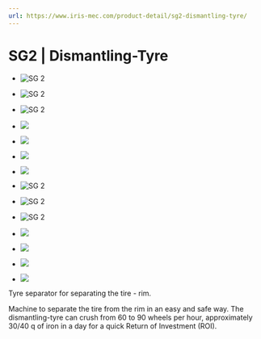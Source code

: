 ```yaml
---
url: https://www.iris-mec.com/product-detail/sg2-dismantling-tyre/
---
```


# SG2 | Dismantling-Tyre




- [](https://www.iris-mec.com/wp-content/uploads/2016/12/SG2_applicazione.jpg "Enlarge Image")![SG 2](https://www.iris-mec.com/wp-content/uploads/2016/12/SG2_applicazione-480x324.jpg)
    
- [](https://www.iris-mec.com/wp-content/uploads/2016/12/SG-2.jpg "Enlarge Image")![SG 2](https://www.iris-mec.com/wp-content/uploads/2016/12/SG-2-480x324.jpg)
    
- [](https://www.iris-mec.com/wp-content/uploads/2016/12/SG-2-steps.jpg "Enlarge Image")![SG 2](https://www.iris-mec.com/wp-content/uploads/2016/12/SG-2-steps-480x324.jpg)
    
- [](https://www.iris-mec.com/wp-content/uploads/2016/12/particolare_cilindro_sopra-1.jpg "Enlarge Image")![](https://www.iris-mec.com/wp-content/uploads/2016/12/particolare_cilindro_sopra-1-480x324.jpg)
    
- [](https://www.iris-mec.com/wp-content/uploads/2016/12/SG2_leve_2_arancio-1.jpg "Enlarge Image")![](https://www.iris-mec.com/wp-content/uploads/2016/12/SG2_leve_2_arancio-1-480x360.jpg)
    
- [](https://www.iris-mec.com/wp-content/uploads/2016/12/SG2_dettaglio_stallonatore_2.jpg "Enlarge Image")![](https://www.iris-mec.com/wp-content/uploads/2016/12/SG2_dettaglio_stallonatore_2.jpg)
    
- [](https://www.iris-mec.com/wp-content/uploads/2016/12/SG02_cilindro_sotto.jpg "Enlarge Image")![](https://www.iris-mec.com/wp-content/uploads/2016/12/SG02_cilindro_sotto.jpg)
    



- ![SG 2](https://www.iris-mec.com/wp-content/uploads/2016/12/SG2_applicazione-80x80.jpg)
- ![SG 2](https://www.iris-mec.com/wp-content/uploads/2016/12/SG-2-80x80.jpg)
- ![SG 2](https://www.iris-mec.com/wp-content/uploads/2016/12/SG-2-steps-80x80.jpg)
- ![](https://www.iris-mec.com/wp-content/uploads/2016/12/particolare_cilindro_sopra-1-80x80.jpg)
- ![](https://www.iris-mec.com/wp-content/uploads/2016/12/SG2_leve_2_arancio-1-80x80.jpg)
- ![](https://www.iris-mec.com/wp-content/uploads/2016/12/SG2_dettaglio_stallonatore_2.jpg)
- ![](https://www.iris-mec.com/wp-content/uploads/2016/12/SG02_cilindro_sotto-80x80.jpg)

Tyre separator for separating the tire - rim.


Machine to separate the tire from the rim in an easy and safe way. The dismantling-tyre can crush from 60 to 90 wheels per hour, approximately 30/40 q of iron in a day for a quick Return of Investment (ROI).